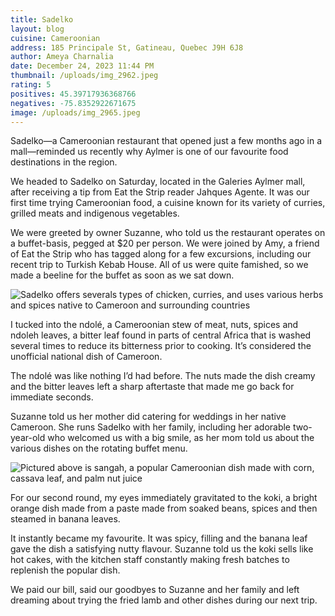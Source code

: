 ```yaml
---
title: Sadelko
layout: blog
cuisine: Cameroonian
address: 185 Principale St, Gatineau, Quebec J9H 6J8
author: Ameya Charnalia
date: December 24, 2023 11:44 PM
thumbnail: /uploads/img_2962.jpeg
rating: 5
positives: 45.39717936368766
negatives: -75.8352922671675
image: /uploads/img_2965.jpeg
---
```

Sadelko—a Cameroonian restaurant that opened just a few months ago in a mall—reminded us recently why Aylmer is one of our favourite food destinations in the region.

We headed to Sadelko on Saturday, located in the  Galeries Aylmer mall, after receiving a tip from Eat the Strip reader Jahques Agente. It was our first time trying Cameroonian food, a cuisine known for its variety of curries, grilled meats and indigenous vegetables.

We were greeted by owner Suzanne, who told us the restaurant operates on a buffet-basis, pegged at $20 per person. We were joined by Amy, a friend of Eat the Strip who has tagged along for a few excursions, including our recent trip to Turkish Kebab House. All of us were quite famished, so we made a beeline for the buffet as soon as we sat down.

![Sadelko offers severals types of chicken, curries, and uses various herbs and spices native to Cameroon and surrounding countries](/uploads/img_2962.jpeg "Sadelko all food")

I tucked into the ndolé, a Cameroonian stew of meat, nuts, spices and ndoleh leaves, a bitter leaf found in parts of central Africa that is washed several times to reduce its bitterness prior to cooking. It’s considered the unofficial national dish of Cameroon.

The ndolé was like nothing I’d had before. The nuts made the dish creamy and the bitter leaves left a sharp aftertaste that made me go back for immediate seconds.

Suzanne told us her mother did catering for weddings in her native Cameroon. She runs Sadelko with her family, including her adorable two-year-old who welcomed us with a big smile, as her mom told us about the various dishes on the rotating buffet menu.

![Pictured above is sangah, a popular Cameroonian dish made with corn, cassava leaf, and palm nut juice](/uploads/img_2958.jpeg "Sadelko sangah")

For our second round, my eyes immediately gravitated to the koki, a bright orange dish made from a paste made from soaked beans, spices and then steamed in banana leaves.

It instantly became my favourite. It was spicy, filling and the banana leaf gave the dish a satisfying nutty flavour. Suzanne told us the koki sells like hot cakes, with the kitchen staff constantly making fresh batches to replenish the popular dish. 

We paid our bill, said our goodbyes to Suzanne and her family and left dreaming about trying the fried lamb and other dishes during our next trip.